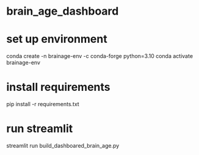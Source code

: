 # brain_age_dashboard

# set up environment
conda create -n brainage-env -c conda-forge python=3.10 
conda activate brainage-env

# install requirements
pip install -r requirements.txt

# run streamlit
streamlit run build_dashboared_brain_age.py